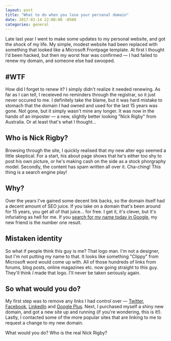 ```yaml
---
layout: post
title: "What to do when you lose your personal domain"
date: 2017-02-14 22:00:00 -0500
categories: general
---
```


Late last year I went to make some updates to my personal website, and got the shock of my life. My simple, modest website had been replaced with something that looked like a Microsoft Frontpage template. At first I thought I'd been hacked, but then my worst fear was confirmed — I had failed to renew my domain, and someone else had swooped.

## #WTF
How did I forget to renew it? I simply didn't realize it needed renewing. As far as I can tell, I receieved no reminders through the registrar, so it just never occured to me. I definitely take the blame, but it was hard mistake to stomach that the domain I had owned and used for the last 15 years was gone. Not gone, but it simply wasn't mine any longer. It was now in the hands of an imposter — a new, slightly better looking "Nick Rigby" from Australia. Or at least that's what I thought...

## Who is Nick Rigby?
Browsing through the site, I quickly realised that my new alter ego seemed a little skeptical. For a start, his about page shows that he's either too shy to post his own picture, or he's making cash on the side as a stock phorgraphy model. Secondly, the content has spam written all over it. Cha-ching! This thing is a search engine play!

## Why?
Over the years I've gained some decent link backs, so the domain itself had a decent amount of SEO juice. If you take on a domain that's been around for 15 years, you get all of that juice... for free. I get it, it's clever, but it's infuriating as hell for me. If you [search for my name today in Google](https://www.google.com/#q=nick+rigby), my new friend is the number one result.

## Mistaken identity
So what if people think this guy is me? That logo man. I'm not a designer, but I'm not putting my name to that. It looks like something "Clippy" from Microsoft word would come up with. All of those hundreds of links from forums, blog posts, online magazines etc. now going straight to this guy. They'll think _I_ made that logo. I'll never be taken seriously again.

## So what would you do?
My first step was to remove any links I had control over — [Twitter](https://twitter.com/nick_rigby), [Facebook](https://www.facebook.com/nrigby), [LinkedIn](https://www.linkedin.com/in/nrigby/) and [Google Plus](https://plus.google.com/107860330650535826177). Next, I purchased myself a shiny new domain, and got a new site up and running (if you're wondering, this is it!). Lastly, I contacted some of the more popular sites that are linking to me to request a change to my new domain.

What would you do? Who is the real Nick Rigby?
